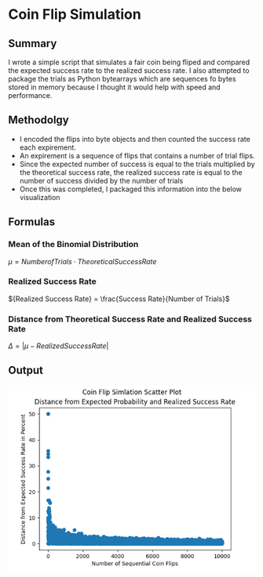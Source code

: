 # Coin Flip Simulation
## Summary
I wrote a simple script that simulates a fair coin being fliped and compared the expected success rate to the realized success rate.  I also attempted to package the trials as Python bytearrays which are sequences fo bytes stored in memory because I thought it would help with speed and performance.

## Methodolgy
- I encoded the flips into byte objects and then counted the success rate each expirement.
- An expirement is a sequence of flips that contains a number of trial flips.
- Since the expected number of success is equal to the trials multiplied by the theoretical success rate, the realized success rate is equal to the number of success divided by the number of trials
- Once this was completed, I packaged this information into the below visualization

## Formulas

### Mean of the Binomial Distribution
$\mu = {Number of Trials}\cdot {Theoretical Success Rate}$

### Realized Success Rate
${Realized Success Rate} = \frac{Success Rate}{Number of Trials}$

### Distance from Theoretical Success Rate and Realized Success Rate
$\Delta = \vert{\mu - Realized Success Rate}\vert$

## Output
![alt text](output_plot.png)
